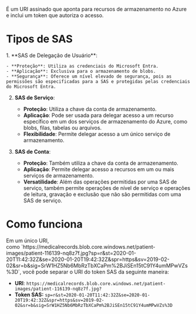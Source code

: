 
É um URI assinado que aponta para recursos de armazenamento no Azure e inclui um token que autoriza o acesso.

<h1>Tipos de SAS</h1>
1. **SAS de Delegação de Usuário**:
    
    - **Proteção**: Utiliza as credenciais do Microsoft Entra.
    - **Aplicação**: Exclusiva para o armazenamento de blobs.
    - **Segurança**: Oferece um nível elevado de segurança, pois as permissões são especificadas para a SAS e protegidas pelas credenciais do Microsoft Entra.
2. **SAS de Serviço**:
    
    - **Proteção**: Utiliza a chave da conta de armazenamento.
    - **Aplicação**: Pode ser usada para delegar acesso a um recurso específico em um dos serviços de armazenamento do Azure, como blobs, filas, tabelas ou arquivos.
    - **Flexibilidade**: Permite delegar acesso a um único serviço de armazenamento.
3. **SAS de Conta**:
    
    - **Proteção**: Também utiliza a chave da conta de armazenamento.
    - **Aplicação**: Permite delegar acesso a recursos em um ou mais serviços de armazenamento.
    - **Versatilidade**: Além das operações permitidas por uma SAS de serviço, também permite operações de nível de serviço e operações de leitura, gravação e exclusão que não são permitidas com uma SAS de serviço.

<h1>Como funciona</h1>
Em um único URI, como `https://medicalrecords.blob.core.windows.net/patient-images/patient-116139-nq8z7f.jpg?sp=r&st=2020-01-20T11:42:32Z&se=2020-01-20T19:42:32Z&spr=https&sv=2019-02-02&sr=b&sig=SrW1HZ5Nb6MbRzTbXCaPm%2BJiSEn15tC91Y4umMPwVZs%3D`, você pode separar o URI do token SAS da seguinte maneira:

- **URI**: `https://medicalrecords.blob.core.windows.net/patient-images/patient-116139-nq8z7f.jpg?`
- **Token SAS:** `sp=r&st=2020-01-20T11:42:32Z&se=2020-01-20T19:42:32Z&spr=https&sv=2019-02-02&sr=b&sig=SrW1HZ5Nb6MbRzTbXCaPm%2BJiSEn15tC91Y4umMPwVZs%3D`

